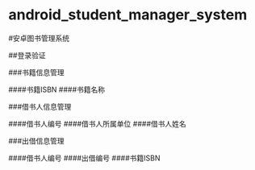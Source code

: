 # android_student_manager_system

#安卓图书管理系统

##登录验证

###书籍信息管理

####书籍ISBN
####书籍名称

###借书人信息管理

####借书人编号
####借书人所属单位
####借书人姓名

###出借信息管理

####借书人编号
####出借编号
####书籍ISBN
